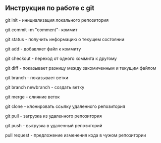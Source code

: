 ## Инструкция по работе с git
git init - инициализация локального репозитория

git commit -m "сomment"- коммит

git status - получить информацию о текущем состоянии 

git add - добавляет файл к коммиту

git checkout - переход от одного коммита к другому 

git diff - показывает разницу между закомиченным и текущим файлом

git branch - показывает ветки

git branch newbranch - создать ветку

git merge - слияние веток

git clone - клонировать ссылку 
удаленного репозитория

git pull - загрузка из удаленного репозитория 

git push - выгрузка в удаленный репозиторий

pull request - предложение изменения кода в чужом репозитории